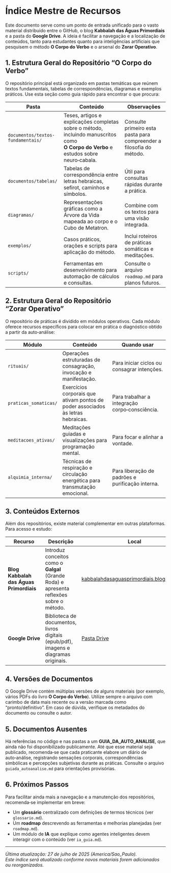 # Índice Mestre de Recursos

Este documento serve como um ponto de entrada unificado para o vasto material distribuído entre o GitHub, o blog **Kabbalah das Águas Primordiais** e a pasta do **Google Drive**. A ideia é facilitar a navegação e a localização de conteúdos, tanto para estudantes quanto para inteligências artificiais que pesquisem o método **O Corpo do Verbo** e o arsenal do **Zorar Operativo**.

## 1. Estrutura Geral do Repositório “O Corpo do Verbo”

O repositório principal está organizado em pastas temáticas que reúnem textos fundamentais, tabelas de correspondências, diagramas e exemplos práticos. Use esta seção como guia rápido para encontrar o que procura:

| Pasta | Conteúdo | Observações |
| --- | --- | --- |
| `documentos/textos-fundamentais/` | Teses, artigos e explicações completas sobre o método, incluindo manuscritos como **O Corpo do Verbo** e estudos sobre neuro‑cabala. | Consulte primeiro esta pasta para compreender a filosofia do método. |
| `documentos/tabelas/` | Tabelas de correspondência entre letras hebraicas, sefirot, caminhos e símbolos. | Útil para consultas rápidas durante a prática. |
| `diagramas/` | Representações gráficas como a Árvore da Vida mapeada ao corpo e o Cubo de Metatron. | Combine com os textos para uma visão integrada. |
| `exemplos/` | Casos práticos, orações e scripts para aplicação do método. | Inclui roteiros de práticas somáticas e meditações. |
| `scripts/` | Ferramentas em desenvolvimento para automação de cálculos e consultas. | Consulte o arquivo `roadmap.md` para planos futuros. |

## 2. Estrutura Geral do Repositório “Zorar Operativo”

O repositório de práticas é dividido em módulos operativos. Cada módulo oferece recursos específicos para colocar em prática o diagnóstico obtido a partir da auto‑análise:

| Módulo | Conteúdo | Quando usar |
| --- | --- | --- |
| `rituais/` | Operações estruturadas de consagração, invocação e manifestação. | Para iniciar ciclos ou consagrar intenções. |
| `praticas_somaticas/` | Exercícios corporais que ativam pontos de poder associados às letras hebraicas. | Para trabalhar a integração corpo‑consciência. |
| `meditacoes_ativas/` | Meditações guiadas e visualizações para programação mental. | Para focar e alinhar a vontade. |
| `alquimia_interna/` | Técnicas de respiração e circulação energética para transmutação emocional. | Para liberação de padrões e purificação interna. |

## 3. Conteúdos Externos

Além dos repositórios, existe material complementar em outras plataformas. Para acesso e estudo:

| Recurso | Descrição | Local |
| --- | --- | --- |
| **Blog Kabbalah das Águas Primordiais** | Introduz conceitos como o **Galgal** (Grande Roda) e apresenta reflexões sobre o método. | [kabbalahdasaguasprimordiais.blogspot.com](https://kabbalahdasaguasprimordiais.blogspot.com/) |
| **Google Drive** | Biblioteca de documentos, livros digitais (epub/pdf), imagens e diagramas originais. | [Pasta Drive](https://drive.google.com/drive/folders/1bXIg4KYNtTH6QoVnq4RFb03LBybhxy94) |

## 4. Versões de Documentos

O Google Drive contém múltiplas versões de alguns materiais (por exemplo, vários PDFs do livro **O Corpo do Verbo**). Utilize sempre o arquivo com carimbo de data mais recente ou a versão marcada como “pronto/definitivo”. Em caso de dúvida, verifique os metadados do documento ou consulte o autor.

## 5. Documentos Ausentes

Há referências no código e nas pastas a um **GUIA_DA_AUTO_ANALISE**, que ainda não foi disponibilizado publicamente. Até que esse material seja publicado, recomenda‑se que cada praticante elabore um diário de auto‑análise, registrando sensações corporais, correspondências simbólicas e percepções subjetivas durante as práticas. Consulte o arquivo `guiada_autoanalise.md` para orientações provisórias.

## 6. Próximos Passos

Para facilitar ainda mais a navegação e a manutenção dos repositórios, recomenda‑se implementar em breve:

* Um **glossário** centralizado com definições de termos técnicos (ver `glossario.md`).
* Um **roadmap** descrevendo as ferramentas e melhorias planejadas (ver `roadmap.md`).
* Um módulo de **IA** que explique como agentes inteligentes devem interagir com o conteúdo (ver `ia_guia.md`).

---

*Última atualização: 27 de julho de 2025 (America/Sao_Paulo).*  
*Este índice será atualizado conforme novos materiais forem adicionados ou reorganizados.*